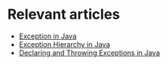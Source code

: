 # Relevant articles
- [Exception in Java](https://nkamphoa.com/exception-in-java/)
- [Exception Hierarchy in Java](https://nkamphoa.com/exception-hierarchy-in-java/)
- [Declaring and Throwing Exceptions in Java](https://nkamphoa.com/declare-and-throw-exception-in-java/)
